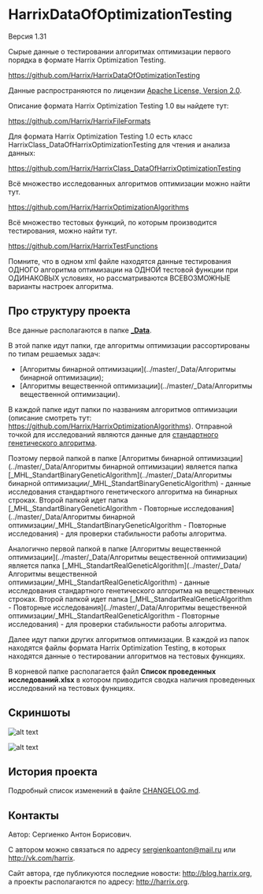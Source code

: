 HarrixDataOfOptimizationTesting
===============================

Версия 1.31

Сырые данные о тестировании алгоритмах оптимизации первого порядка в формате Harrix Optimization Testing.

https://github.com/Harrix/HarrixDataOfOptimizationTesting

Данные распространяются по лицензии [Apache License, Version 2.0](../master/LICENSE.txt).

Описание формата Harrix Optimization Testing 1.0 вы найдете тут:

https://github.com/Harrix/HarrixFileFormats

Для формата Harrix Optimization Testing 1.0 есть класс HarrixClass_DataOfHarrixOptimizationTesting для чтения и анализа данных:

https://github.com/Harrix/HarrixClass_DataOfHarrixOptimizationTesting

Всё множество исследованных алгоритмов оптимизации можно найти тут.

https://github.com/Harrix/HarrixOptimizationAlgorithms

Всё множество тестовых функций, по которым производится тестирования, можно найти тут.

https://github.com/Harrix/HarrixTestFunctions

Помните, что в одном xml файле находятся данные тестирования ОДНОГО алгоритма оптимизации на ОДНОЙ тестовой функции при ОДИНАКОВЫХ условиях, но рассматриваются ВСЕВОЗМОЖНЫЕ варианты настроек алгоритма.

Про структуру проекта
---------------------

Все данные располагаются в папке [**_Data**](../master/_Data).

В этой папке идут папки, где алгоритмы оптимизации рассортированы по типам решаемых задач:

 - [Алгоритмы бинарной оптимизации](../master/_Data/Алгоритмы бинарной оптимизации);
 - [Алгоритмы вещественной оптимизации](../master/_Data/Алгоритмы вещественной оптимизации).
 
В каждой папке идут папки по названиям алгоритмов оптимизации (описание смотреть тут: https://github.com/Harrix/HarrixOptimizationAlgorithms). Отправной точкой для исследований являются данные для [стандартного генетического алгоритма](https://github.com/Harrix/Standard-Genetic-Algorithm). 

Поэтому первой папкой в папке [Алгоритмы бинарной оптимизации](../master/_Data/Алгоритмы бинарной оптимизации) является папка [_MHL_StandartBinaryGeneticAlgorithm](../master/_Data/Алгоритмы бинарной оптимизации/_MHL_StandartBinaryGeneticAlgorithm) - данные исследования стандартного генетического алгоритма на бинарных строках. Второй папкой идет папка [_MHL_StandartBinaryGeneticAlgorithm - Повторные исследования](../master/_Data/Алгоритмы бинарной оптимизации/_MHL_StandartBinaryGeneticAlgorithm - Повторные исследования) - для проверки стабильности работы алгоритма.

Аналогично первой папкой в папке [Алгоритмы вещественной оптимизации](../master/_Data/Алгоритмы вещественной оптимизации) является папка [_MHL_StandartRealGeneticAlgorithm](../master/_Data/Алгоритмы вещественной оптимизации/_MHL_StandartRealGeneticAlgorithm) - данные исследования стандартного генетического алгоритма на вещественных строках. Второй папкой идет папка [_MHL_StandartRealGeneticAlgorithm - Повторные исследования](../master/_Data/Алгоритмы вещественной оптимизации/_MHL_StandartRealGeneticAlgorithm - Повторные исследования) - для проверки стабильности работы алгоритма.

Далее идут папки других алгоритмов оптимизации. В каждой из папок находятся файлы формата Harrix Optimization Testing, в которых находятся данные о тестировании алгоритмов на тестовых функциях.

В корневой папке располагается файл **Список проведенных исследований.xlsx** в котором приводится сводка наличия проведенных исследований на тестовых функциях.

Скриншоты
-------------------------------

![alt text](../master/imagesforgithub/example1.png "Пример XML файла")

![alt text](../master/imagesforgithub/example2.png "Пример анализа файла XML")

История проекта
---------------

Подробный список изменений в файле [CHANGELOG.md](../master/CHANGELOG.md).

Контакты
--------

Автор: Сергиенко Антон Борисович.

С автором можно связаться по адресу sergienkoanton@mail.ru или  http://vk.com/harrix.

Сайт автора, где публикуются последние новости: http://blog.harrix.org, а проекты располагаются по адресу: http://harrix.org.
